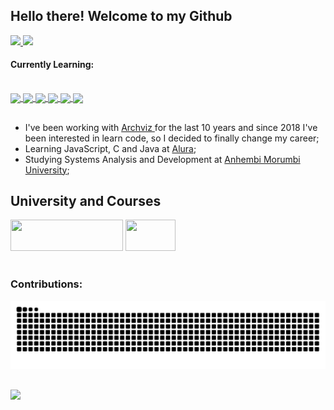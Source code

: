 ## Hello there! Welcome to my Github

<div>
 <a href="https://github.com/cguiama">
  <img height="180em" src="https://github-readme-stats.vercel.app/api?username=cguiama&show_icons=true&theme=apprentice&include_all_commits=true&count_private=true"/>
  <img height="180em" src="https://github-readme-stats.vercel.app/api/top-langs/?username=cguiama&layout=compact&langs_count=7&theme=apprentice"/>
</div>
 </a>
 <h4>Currently Learning:</h4>
 <a href="https://github.com/cguiama">
<div style="display: inline_block"><br>
 <img src="https://cdn.jsdelivr.net/gh/devicons/devicon/icons/linux/linux-original.svg" height="30" img align="center" />
 <img src="https://cdn.jsdelivr.net/gh/devicons/devicon/icons/git/git-original.svg" height="30" img align="center" />
 <img src="https://cdn.jsdelivr.net/gh/devicons/devicon/icons/c/c-plain.svg" height="30" img align="center" />
 <img src="https://cdn.jsdelivr.net/gh/devicons/devicon/icons/html5/html5-plain-wordmark.svg" height="30" img align="center" />
 <img src="https://cdn.jsdelivr.net/gh/devicons/devicon/icons/javascript/javascript-original.svg" height="30" img align="center" /> 
 <img src="https://cdn.jsdelivr.net/gh/devicons/devicon/icons/java/java-plain.svg" height="30" img align="center" />
 </div>
</a>

 ##
 
- I've been working with <a href="https://www.behance.net/inside3d" target="_blank"> Archviz </a> for the last 10 years and since 2018 I've been interested in learn code, so I decided to finally change my career;
- Learning JavaScript, C and Java at <a href="https://www.alura.com.br/" target="_blank">Alura</a>;
- Studying Systems Analysis and Development at <a href="https://loja.anhembionline.com.br/graduacao/analise-e-desenvolvimento-de-sistemas-tecnologia-ead" target="_blank">Anhembi Morumbi University</a>;

## University and Courses

<div>
<a href="https://portal.anhembi.br" target="_blank"><img src="https://loja.anhembionline.com.br/media/logo/stores/7/ANHEMBI.png" width="180" height="50" /></a>      <a href="https://www.alura.com.br/" target="_blank"><img src="https://i.pinimg.com/originals/49/72/6e/49726e65f6b35c2e8e366a16c0734fb7.png" width="80" height="50" target="_blank"></a>
</br></br>
<h3> Contributions: </h3>


  ![github contribution grid snake animation](https://raw.githubusercontent.com/cguiama/cguiama/output/github-contribution-grid-snake.svg)

 ##
<a href="https://www.linkedin.com/in/guilherme-castro-dev/" target="_blank">
<img width="30px" src="https://cdn.jsdelivr.net/gh/devicons/devicon/icons/linkedin/linkedin-original.svg" />
</a>
